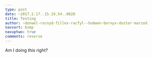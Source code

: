 ```yaml
---
type: post
date: ~2017.2.17..15.19.54..0828
title: Testing
author: ~donwel-rocnyd-fillex-racfyl--hodwen-bornyx-dozter-marzod
navsort: bump
navuptwo: true
comments: reverse
---
```


Am I doing this right?